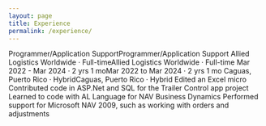 ```yaml
---
layout: page
title: Experience
permalink: /experience/
---
```



Programmer/Application SupportProgrammer/Application Support
Allied Logistics Worldwide · Full-timeAllied Logistics Worldwide · Full-time
Mar 2022 - Mar 2024 · 2 yrs 1 moMar 2022 to Mar 2024 · 2 yrs 1 mo
Caguas, Puerto Rico · HybridCaguas, Puerto Rico · Hybrid
Edited an Excel micro 
Contributed code in ASP.Net and SQL for the Trailer Control app project
Learned to code with AL Language for NAV Business Dynamics
Performed support for Microsoft NAV 2009, such as working with orders and adjustments


